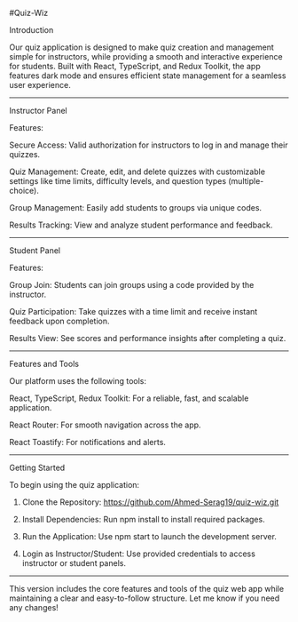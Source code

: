 #Quiz-Wiz


Introduction

Our quiz application is designed to make quiz creation and management simple for instructors, while providing a smooth and interactive experience for students. Built with React, TypeScript, and Redux Toolkit, the app features dark mode and ensures efficient state management for a seamless user experience.


----------------------------------------------------------------

Instructor Panel

Features:

Secure Access: Valid authorization for instructors to log in and manage their quizzes.

Quiz Management: Create, edit, and delete quizzes with customizable settings like time limits, difficulty levels, and question types (multiple-choice).

Group Management: Easily add students to groups via unique codes.

Results Tracking: View and analyze student performance and feedback.



---

Student Panel

Features:

Group Join: Students can join groups using a code provided by the instructor.

Quiz Participation: Take quizzes with a time limit and receive instant feedback upon completion.

Results View: See scores and performance insights after completing a quiz.



---

Features and Tools

Our platform uses the following tools:

React, TypeScript, Redux Toolkit: For a reliable, fast, and scalable application.

React Router: For smooth navigation across the app.

React Toastify: For notifications and alerts.



---

Getting Started

To begin using the quiz application:

1. Clone the Repository: https://github.com/Ahmed-Serag19/quiz-wiz.git

2. Install Dependencies: Run npm install to install required packages.


3. Run the Application: Use npm start to launch the development server.


4. Login as Instructor/Student: Use provided credentials to access instructor or student panels.




---

This version includes the core features and tools of the quiz web app while maintaining a clear and easy-to-follow structure. Let me know if you need any changes!
